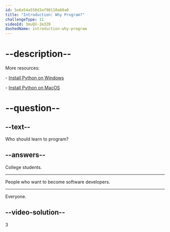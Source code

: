 ```yaml
---
id: 5e6a54a558d3af90110a60a0
title: "Introduction: Why Program?"
challengeType: 11
videoId: 3muQV-Im3Z0
dashedName: introduction-why-program
---
```


# --description--

More resources:

\- [Install Python on Windows](https://youtu.be/F7mtLrYzZP8)

\- [Install Python on MacOS](https://youtu.be/wfLnZP-4sZw)

# --question--

## --text--

Who should learn to program?

## --answers--

College students.

---

People who want to become software developers.

---

Everyone.

## --video-solution--

3

